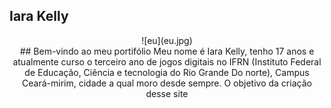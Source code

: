 ## Iara Kelly 
<center>
![eu](eu.jpg)
<center>

<center>
## Bem-vindo ao meu portifólio
Meu nome é Iara Kelly, tenho 17 anos e atualmente curso o terceiro ano de jogos digitais no IFRN (Instituto Federal de Educação, Ciência e tecnologia do Rio Grande Do norte), Campus Ceará-mirim, cidade a qual moro desde sempre. O objetivo da criação desse site 
<center>
